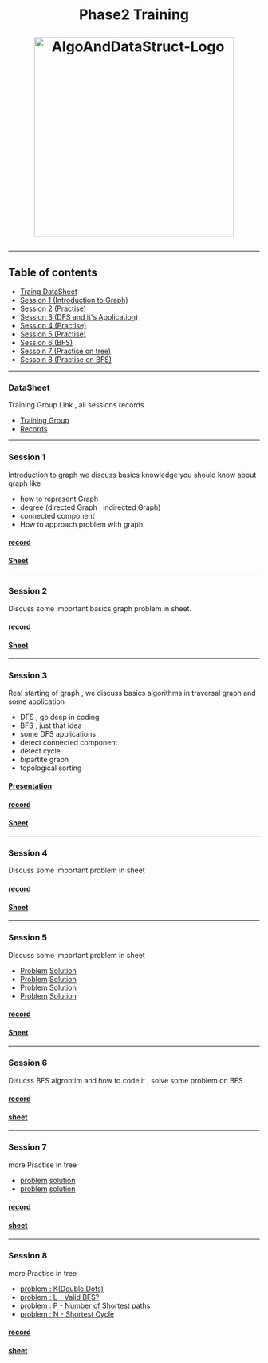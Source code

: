<h1 align="center">
Phase2 Training
<p>
 <img src="https://user-images.githubusercontent.com/36534847/110256307-e6347c80-7f76-11eb-9635-df55b02d540a.png" alt="AlgoAndDataStruct-Logo" width="400" align = "center">
</p>
</h1>

***
## Table of contents
- [Traing DataSheet](https://github.com/Abdelrhmansersawy/Competitive_Programming/blob/main/MenofiaCPC/Phase2%20Training/README.md#datasheet)
- [Session 1 (Introduction to Graph)](https://github.com/Abdelrhmansersawy/Competitive_Programming/blob/main/MenofiaCPC/Phase2%20Training/README.md#session-1)
- [Session 2 (Practise)](https://github.com/Abdelrhmansersawy/Competitive_Programming/blob/main/MenofiaCPC/Phase2%20Training/README.md#session-2)
- [Session 3 (DFS and it's Application)](https://github.com/Abdelrhmansersawy/Competitive_Programming/blob/main/MenofiaCPC/Phase2%20Training/README.md#session-3)
- [Session 4 (Practise)](https://github.com/Abdelrhmansersawy/Competitive_Programming/blob/main/MenofiaCPC/Phase2%20Training/README.md#session-4)
- [Session 5 (Practise)](https://github.com/Abdelrhmansersawy/Competitive_Programming/blob/main/MenofiaCPC/Phase2%20Training/README.md#session-5)
- [Session 6 (BFS)](https://github.com/Abdelrhmansersawy/Competitive_Programming/blob/main/MenofiaCPC/Phase2%20Training/README.md#session-6)
- [Sessoin 7 (Practise on tree)](https://github.com/Abdelrhmansersawy/Competitive_Programming/blob/main/MenofiaCPC/Phase2%20Training/README.md#session-7)
- [Sessoin 8 (Practise on BFS)](https://github.com/Abdelrhmansersawy/Competitive_Programming/blob/main/MenofiaCPC/Phase2%20Training/README.md#session-8)
***
### DataSheet
Training Group Link , all sessions records
- [Training Group](https://vjudge.net/group/phase-2)
- [Records](https://drive.google.com/drive/folders/1k6XrFa9HEShwP5vA8CoZfV-WNJJX7viE)
***
### Session 1
Introduction to graph we discuss basics knowledge you should know about graph like
- how to represent Graph
- degree (directed Graph , indirected Graph)
- connected component
- How to approach problem with graph
#### [record](https://drive.google.com/file/d/1GRwTBxJaFLe6sAAUqzihl81jhw4wtDex/view?usp=sharing)
#### [Sheet](https://vjudge.net/contest/550199)

***
### Session 2
Discuss some important basics graph problem in sheet.
#### [record](https://drive.google.com/file/d/10wmLp0ebMyJNXNqZ5AQJOgPJYJyG3fmh/view?usp=sharing)
#### [Sheet](https://vjudge.net/contest/550199)
***
### Session 3
Real starting of graph , we discuss basics algorithms in traversal graph and some application
- DFS , go deep in coding
- BFS , just that idea
- some DFS applications
 - detect connected component
 - detect cycle
 - bipartite graph
 - topological sorting
#### [Presentation](https://github.com/Abdelrhmansersawy/Competitive_Programming/tree/main/MenofiaCPC/Phase2%20Training/introduction%20in%20DFS)
#### [record](https://drive.google.com/file/d/1Y77wY0fa96td2NS6BeEoZcOy4HX2s3en/view?usp=sharing)
#### [Sheet](https://vjudge.net/contest/553632)

***
### Session 4
Discuss some important problem in sheet
#### [record](https://drive.google.com/file/d/19ZDjs4hD1NtNYRPuq7pYUJqDal7s4M3P/view?usp=sharing)
#### [Sheet](https://vjudge.net/contest/553632)
***
### Session 5
Discuss some important problem in sheet
- [Problem](https://codeforces.com/problemset/problem/1294/F)  [Solution](https://ideone.com/Aw1wgD)
- [Problem](https://codeforces.com/problemset/problem/1760/G)  [Solution](https://ideone.com/0L9wVj)
- [Problem](https://codeforces.com/problemset/problem/219/D) [Solution](https://ideone.com/vchyg8)
- [Problem](https://codeforces.com/problemset/problem/1702/G1) [Solution](https://ideone.com/npt1hj)
#### [record](https://drive.google.com/file/d/1jVZsIDkMDwLlq_x-yb4nI9-Y2Fcy9V4F/view?usp=share_link)
#### [Sheet](https://vjudge.net/contest/553632)
***
### Session 6
Disucss BFS algrohtim and how to code it , solve some problem on BFS
#### [record](https://drive.google.com/file/d/1b90IA_mtFjbAeKaTP4aaUDMi8xeD1NdZ/view)
#### [sheet](https://vjudge.net/contest/556806)
***
### Session 7
more Practise in tree
- [problem](https://codeforces.com/contest/1003/problem/E) [solution](https://codeforces.com/contest/1003/submission/205158971)
- [problem](https://atcoder.jp/contests/abc148/tasks/abc148_f) [solution](https://atcoder.jp/contests/abc148/submissions/41258316)
#### [record](https://drive.google.com/file/d/1tT97EC-6TgW1u3rBIlBt-qiSLcU5shM4/view)
#### [sheet](https://vjudge.net/contest/556252)
***
### Session 8
more Practise in tree
- [problem : K(Double Dots)](https://ideone.com/J3oqCk)
- [problem : L - Valid BFS?](https://ideone.com/J3oqCk)
- [problem : P - Number of Shortest paths](https://ideone.com/4hiLZd)
- [problem : N - Shortest Cycle](https://ideone.com/a3a5dW)
#### [record](https://drive.google.com/file/d/1jtkIM3Lo6rjhVv1j_DNzkYAt7BZ7RYZz/view)
#### [sheet](https://vjudge.net/contest/556252)
